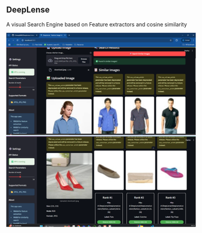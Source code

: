 ## DeepLense

A visual Search Engine based on Feature extractors and cosine similarity

![Search Screenshot](result1.png)
![Result Screenshot](result2.png)


